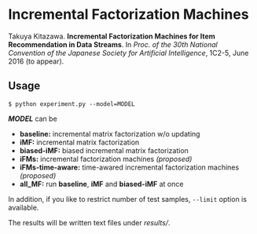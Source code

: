 Incremental Factorization Machines
===

Takuya Kitazawa. **Incremental Factorization Machines for Item Recommendation in Data Streams**. In *Proc. of the 30th National Convention of the Japanese Society for Artificial Intelligence*, 1C2-5, June 2016 (to appear). 

## Usage

	$ python experiment.py --model=MODEL
	
***MODEL*** can be

- **baseline:** incremental matrix factorization w/o updating
- **iMF:** incremental matrix factorization
- **biased-iMF:** biased incremental matrix factorization
- **iFMs:** incremental factorization machines *(proposed)*
- **iFMs-time-aware:** time-awared incremental factorization machines *(proposed)*
- **all_MF:** run **baseline**, **iMF** and **biased-iMF** at once

In addition, if you like to restrict number of test samples, `--limit` option is available.

The results will be written text files under *results/*.